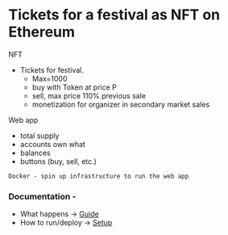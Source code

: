 # Tickets for a festival as NFT on Ethereum


NFT 
* Tickets for festival. 
	- Max=1000
	- buy with Token at price P
	- sell, max price 110% previous sale
	- monetization for organizer in secondary market sales

Web app 
* total supply
* accounts own what
* balances
* buttons (buy, sell, etc.)


`Docker - spin up infrastructure to run the web app`


### Documentation - 
* What happens -> [Guide](./guide.md)
* How to run/deploy -> [Setup](./setup.md)
